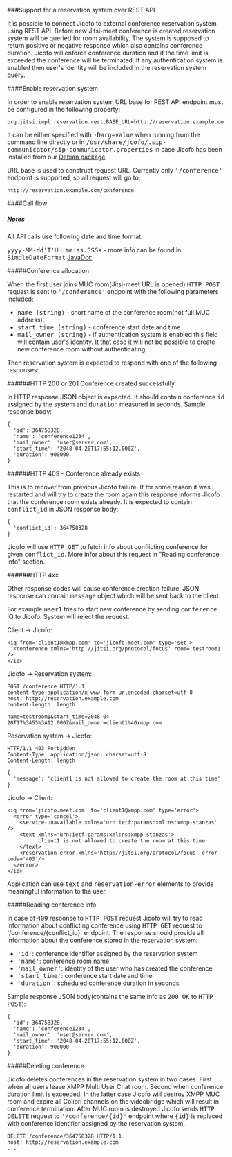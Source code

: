 ###Support for a reservation system over REST API

It is possible to connect Jicofo to external conference reservation system using
REST API. Before new Jitsi-meet conference is created reservation system will be
queried for room availability. The system is supposed to return positive or
negative response which also contains conference duration. Jicofo will enforce
conference duration and if the time limit is exceeded the conference will be
terminated. If any authentication system is enabled then user's identity will be
included in the reservation system query.

####Enable reservation system

In order to enable reservation system URL base for REST API endpoint must be
 configured in the following property:

```
org.jitsi.impl.reservation.rest.BASE_URL=http://reservation.example.com
```

It can be either specified with <tt>-Darg=value</tt> when running from the
command line directly or in <tt>/usr/share/jcofo/.sip-communicator/sip-communicator.properties</tt>
in case Jicofo has been installed from our [Debian package].
 
[Debian package]: https://github.com/jitsi/jitsi-meet/blob/master/doc/quick-install.md

URL base is used to construct request URL. Currently only <tt>'/conference'</tt>
endpoint is supported, so all request will go to:

```
http://reservation.example.com/conference
```

####Call flow

##### Notes

All API calls use following date and time format:

<tt>yyyy-MM-dd'T'HH:mm:ss.SSSX</tt> - more info can be found in
<tt>SimpleDateFormat</tt> [JavaDoc]

[JavaDoc]: https://docs.oracle.com/javase/6/docs/api/java/text/SimpleDateFormat.html

#####Conference allocation

When the first user joins MUC room(Jitsi-meet URL is opened) <tt>HTTP POST</tt>
request is sent to <tt>'/conference'</tt> endpoint with the following parameters
included:

* <tt>name (string)</tt> - short name of the conference room(not full MUC address).
* <tt>start_time (string)</tt> - conference start date and time
* <tt>mail_owner (string)</tt> - if authentication system is enabled this field will
 contain user's identity. It that case it will not be possible to create new
 conference room without authenticating.

Then reservation system is expected to respond with one of the following
responses:

######HTTP 200 or 201 Conference created successfully

In HTTP response JSON object is expected. It should contain conference <tt>id</tt>
assigned by the system and <tt>duration</tt> measured in seconds. Sample response body:

```
{
  'id': 364758328,
  'name': 'conference1234',
  'mail_owner': 'user@server.com',
  'start_time': '2048-04-20T17:55:12.000Z',
  'duration': 900000 
}
```

######HTTP 409 - Conference already exists

This is to recover from previous Jicofo failure. If for some reason it was
restarted and will try to create the room again this response informs Jicofo
that the conference room exists already. It is expected to contain
<tt>conflict_id</tt> in JSON response body:

```
{
  'conflict_id': 364758328
}
```

Jicofo will use <tt>HTTP GET</tt> to fetch info about conflicting conference for
given <tt>conflict_id</tt>. More infor about this request in "Reading conference info"
section.

######HTTP 4xx

Other response codes will cause conference creation failure. JSON response
can contain <tt>message</tt> object which will be sent back to the client.

For example <tt>user1</tt> tries to start new conference by sending
<tt>conference</tt> IQ to Jicofo. System will reject the request.

Client -> Jicofo:

```
<iq from='client1@xmpp.com' to='jicofo.meet.com' type='set'>
  <conference xmlns='http://jitsi.org/protocol/focus' room='testroom1' />
</iq>
```

Jicofo -> Reservation system:

```
POST /conference HTTP/1.1
content-type:application/x-www-form-urlencoded;charset=utf-8
host: http://reservation.example.com
content-length: length

name=testroom1&start_time=2048-04-20T17%3A55%3A12.000Z&mail_owner=client1%40xmpp.com
```

Reservation system -> Jicofo:

```
HTTP/1.1 403 Forbidden
Content-Type: application/json; charset=utf-8
Content-Length: length

{
  'message': 'client1 is not allowed to create the room at this time' 
}
```

Jicofo -> Client:

```
<iq from='jicofo.meet.com' to='client1@xmpp.com' type='error'>
  <error type='cancel'>
    <service-unavailable xmlns='urn:ietf:params:xml:ns:xmpp-stanzas' />
    <text xmlns='urn:ietf:params:xml:ns:xmpp-stanzas'>
          client1 is not allowed to create the room at this time
    </text>
    <reservation-error xmlns='http://jitsi.org/protocol/focus' error-code='403'/>
  </error>
</iq>
```

Application can use <tt>text</tt> and <tt>reservation-error</tt> elements to
provide meaningful information to the user.

#####Reading conference info

In case of <tt>409</tt> response to <tt>HTTP POST</tt> request Jicofo will try
to read information about conflicting conference using <tt>HTTP GET</tt>
request to '/conference/{conflict_id}' endpoint. The response should provide all
information about the conference stored in the reservation system:

* <tt>'id'</tt>: conference identifier assigned by the reservation system
* <tt>'name'</tt>: conference room name
* <tt>'mail_owner'</tt>: identity of the user who has created the conference
* <tt>'start_time'</tt>: conference start date and time
* <tt>'duration'</tt>: scheduled conference duration in seconds

Sample response JSON body(contains the same info as <tt>200 OK</tt> to
<tt>HTTP POST</tt>):

```
{
  'id': 364758328,
  'name': 'conference1234',
  'mail_owner': 'user@server.com',
  'start_time': '2048-04-20T17:55:12.000Z',
  'duration': 900000
}
```

#####Deleting conference

Jicofo deletes conferences in the reservation system in two cases. First when
all users leave XMPP Multi User Chat room. Second when conference duration limit
is exceeded. In the latter case Jicofo will destroy XMPP MUC room and expire all
Colibri channels on the videobridge which will result in conference termination.
After MUC room is destroyed Jicofo sends <tt>HTTP DELETE</tt> request to
<tt>'/conference/{id}'</tt> endpoint where <tt>{id}</tt> is replaced with
conference identifier assigned by the reservation system.

```
DELETE /conference/364758328 HTTP/1.1
host: http://reservation.example.com
...
```
